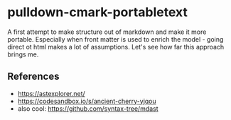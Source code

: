 # pulldown-cmark-portabletext

A first attempt to make structure out of markdown and make it more portable. Especially when front matter is used to enrich the model - going direct ot html makes a lot of assumptions. Let's see how far this approach brings me.

## References
* https://astexplorer.net/
* https://codesandbox.io/s/ancient-cherry-yjqou
* also cool: https://github.com/syntax-tree/mdast